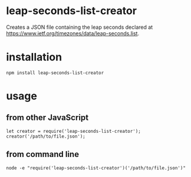 # leap-seconds-list-creator
Creates a JSON file containing the leap seconds declared at https://www.ietf.org/timezones/data/leap-seconds.list.

# installation
```
npm install leap-seconds-list-creator
```

# usage

## from other JavaScript
```
let creator = require('leap-seconds-list-creator');
creator('/path/to/file.json');
```

## from command line
```
node -e "require('leap-seconds-list-creator')('/path/to/file.json')"
```
